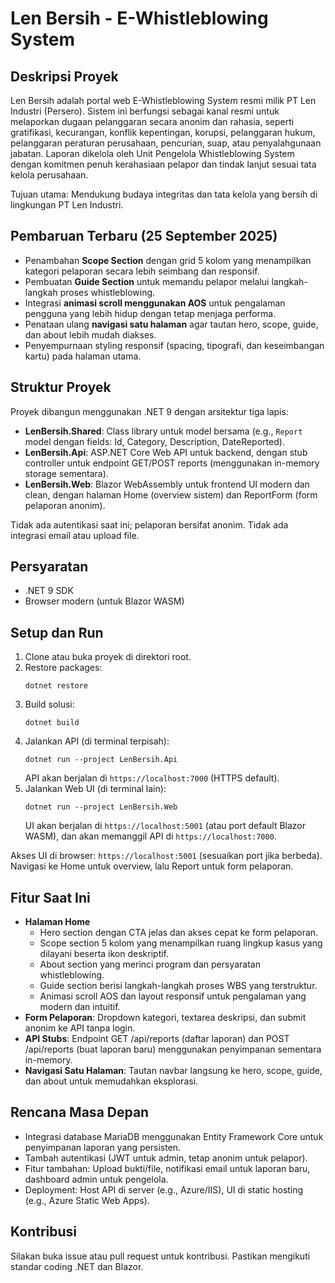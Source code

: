 # Len Bersih - E-Whistleblowing System

## Deskripsi Proyek

Len Bersih adalah portal web E-Whistleblowing System resmi milik PT Len Industri (Persero). Sistem ini berfungsi sebagai kanal resmi untuk melaporkan dugaan pelanggaran secara anonim dan rahasia, seperti gratifikasi, kecurangan, konflik kepentingan, korupsi, pelanggaran hukum, pelanggaran peraturan perusahaan, pencurian, suap, atau penyalahgunaan jabatan. Laporan dikelola oleh Unit Pengelola Whistleblowing System dengan komitmen penuh kerahasiaan pelapor dan tindak lanjut sesuai tata kelola perusahaan.

Tujuan utama: Mendukung budaya integritas dan tata kelola yang bersih di lingkungan PT Len Industri.

## Pembaruan Terbaru (25 September 2025)

- Penambahan **Scope Section** dengan grid 5 kolom yang menampilkan kategori pelaporan secara lebih seimbang dan responsif.
- Pembuatan **Guide Section** untuk memandu pelapor melalui langkah-langkah proses whistleblowing.
- Integrasi **animasi scroll menggunakan AOS** untuk pengalaman pengguna yang lebih hidup dengan tetap menjaga performa.
- Penataan ulang **navigasi satu halaman** agar tautan hero, scope, guide, dan about lebih mudah diakses.
- Penyempurnaan styling responsif (spacing, tipografi, dan keseimbangan kartu) pada halaman utama.

## Struktur Proyek

Proyek dibangun menggunakan .NET 9 dengan arsitektur tiga lapis:

- **LenBersih.Shared**: Class library untuk model bersama (e.g., `Report` model dengan fields: Id, Category, Description, DateReported).
- **LenBersih.Api**: ASP.NET Core Web API untuk backend, dengan stub controller untuk endpoint GET/POST reports (menggunakan in-memory storage sementara).
- **LenBersih.Web**: Blazor WebAssembly untuk frontend UI modern dan clean, dengan halaman Home (overview sistem) dan ReportForm (form pelaporan anonim).

Tidak ada autentikasi saat ini; pelaporan bersifat anonim. Tidak ada integrasi email atau upload file.

## Persyaratan

- .NET 9 SDK
- Browser modern (untuk Blazor WASM)

## Setup dan Run

1. Clone atau buka proyek di direktori root.
2. Restore packages:
   ```
   dotnet restore
   ```
3. Build solusi:
   ```
   dotnet build
   ```
4. Jalankan API (di terminal terpisah):
   ```
   dotnet run --project LenBersih.Api
   ```
   API akan berjalan di `https://localhost:7000` (HTTPS default).
5. Jalankan Web UI (di terminal lain):
   ```
   dotnet run --project LenBersih.Web
   ```
   UI akan berjalan di `https://localhost:5001` (atau port default Blazor WASM), dan akan memanggil API di `https://localhost:7000`.

Akses UI di browser: `https://localhost:5001` (sesuaikan port jika berbeda). Navigasi ke Home untuk overview, lalu Report untuk form pelaporan.

## Fitur Saat Ini

- **Halaman Home**
  - Hero section dengan CTA jelas dan akses cepat ke form pelaporan.
  - Scope section 5 kolom yang menampilkan ruang lingkup kasus yang dilayani beserta ikon deskriptif.
  - About section yang merinci program dan persyaratan whistleblowing.
  - Guide section berisi langkah-langkah proses WBS yang terstruktur.
  - Animasi scroll AOS dan layout responsif untuk pengalaman yang modern dan intuitif.
- **Form Pelaporan**: Dropdown kategori, textarea deskripsi, dan submit anonim ke API tanpa login.
- **API Stubs**: Endpoint GET /api/reports (daftar laporan) dan POST /api/reports (buat laporan baru) menggunakan penyimpanan sementara in-memory.
- **Navigasi Satu Halaman**: Tautan navbar langsung ke hero, scope, guide, dan about untuk memudahkan eksplorasi.

## Rencana Masa Depan

- Integrasi database MariaDB menggunakan Entity Framework Core untuk penyimpanan laporan yang persisten.
- Tambah autentikasi (JWT untuk admin, tetap anonim untuk pelapor).
- Fitur tambahan: Upload bukti/file, notifikasi email untuk laporan baru, dashboard admin untuk pengelola.
- Deployment: Host API di server (e.g., Azure/IIS), UI di static hosting (e.g., Azure Static Web Apps).

## Kontribusi

Silakan buka issue atau pull request untuk kontribusi. Pastikan mengikuti standar coding .NET dan Blazor.
